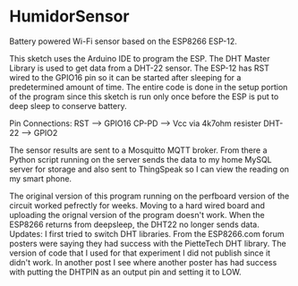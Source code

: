 # HumidorSensor
Battery powered Wi-Fi sensor based on the ESP8266 ESP-12.

This sketch uses the Arduino IDE to program the ESP.  The DHT Master Library is used to get data from a DHT-22 sensor. The ESP-12 has RST wired to the GPIO16 pin so it can be started after sleeping for a predetermined amount of time. The entire code is done in the setup portion of the program since this sketch is run only once before the ESP is put to deep sleep to conserve battery.

Pin Connections:
RST --> GPIO16
CP-PD --> Vcc via 4k7ohm resister
DHT-22 --> GPIO2

The sensor results are sent to a Mosquitto MQTT broker. From there a Python script running on the server sends the data to my home MySQL server for storage and also sent to ThingSpeak so I can view the reading on my smart phone.

The original version of this program running on the perfboard version of the circuit worked pefrectly for weeks. Moving to a hard wired board and uploading the orignal version of the program doesn't work. When the ESP8266 returns from deepsleep, the DHT22 no longer sends data.
Updates:
I first tried to switch DHT libraries. From the ESP8266.com forum posters were saying they had success with the PietteTech DHT library. The version of code that I used for that experiment I did not publish since it didn't work. 
In another post I see where another poster has had success with putting the DHTPIN as an output pin and setting it to LOW.

